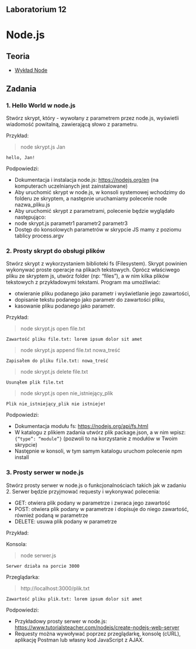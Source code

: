 ## Laboratorium 12

# Node.js

## Teoria

* [Wykład Node](https://users.pja.edu.pl/~ppisarski/prez/new/TIN_Node.pdf)

## Zadania

### 1. Hello World w node.js

Stwórz skrypt, który - wywołany z parametrem przez node.js, wyświetli wiadomość powitalną, zawierającą słowo z parametru.

Przykład:
> node skrypt.js Jan
```
hello, Jan!
```

Podpowiedzi:
* Dokumentacja i instalacja node.js: https://nodejs.org/en (na komputerach uczelnianych jest zainstalowane)
* Aby uruchomić skrypt w node.js, w konsoli systemowej wchodzimy do folderu ze skryptem, a następnie uruchamiamy polecenie  node nazwa_pliku.js
* Aby uruchomić skrypt z parametrami, polecenie będzie wyglądało następująco: 
* node skrypt.js parametr1 parametr2 parametr3
* Dostęp do konsolowych parametrów w skrypcie JS mamy z poziomu tablicy process.argv

### 2. Prosty skrypt do obsługi plików

Stwórz skrypt z wykorzystaniem biblioteki fs (Filesystem). Skrypt powinien wykonywać proste operacje na plikach tekstowych. Oprócz właściwego pliku ze skryptem js, utwórz folder (np: “files”), a w nim kilka plików tekstowych z przykładowymi tekstami. Program ma umożliwiać:
* otwieranie pliku podanego jako parametr i wyświetlanie jego zawartości,
* dopisanie tekstu podanego jako parametr do zawartości pliku,
* kasowanie pliku podanego jako parametr.

Przykład:

> node skrypt.js open file.txt
```
Zawartość pliku file.txt: lorem ipsum dolor sit amet
```

> node skrypt.js append file.txt nowa_treść
```
Zapisałem do pliku file.txt: nowa_treść
```

> node skrypt.js delete file.txt
```
Usunąłem plik file.txt
```

> node skrypt.js open nie_istniejący_plik
```
Plik nie_istniejący_plik nie istnieje!
```

Podpowiedzi:
* Dokumentacja modułu fs: https://nodejs.org/api/fs.html 
* W katalogu z plikiem zadania utwórz plik package.json, a w nim wpisz: `{“type”: “module”}`  (pozwoli to na korzystanie z modułów w Twoim skrypcie)
* Następnie w konsoli, w tym samym katalogu uruchom polecenie npm install


### 3. Prosty serwer w node.js

Stwórz prosty serwer w node.js o funkcjonalnościach takich jak w zadaniu 2. Serwer będzie przyjmować requesty i wykonywać polecenia:
* GET: otwiera plik podany w parametrze i zwraca jego zawartość
* POST: otwiera plik podany w parametrze i dopisuje do niego zawartość, również podaną w parametrze
* DELETE: usuwa plik podany w parametrze

Przykład:

Konsola:
> node serwer.js
```
Serwer działa na porcie 3000
```

Przeglądarka:
> http://localhost:3000/plik.txt 
```
Zawartość pliku plik.txt: lorem ipsum dolor sit amet
```

Podpowiedzi:

* Przykładowy prosty serwer w node.js: https://www.tutorialsteacher.com/nodejs/create-nodejs-web-server
* Requesty można wywoływać poprzez przeglądarkę, konsolę (cURL), aplikację Postman lub własny kod JavaScript z AJAX.





